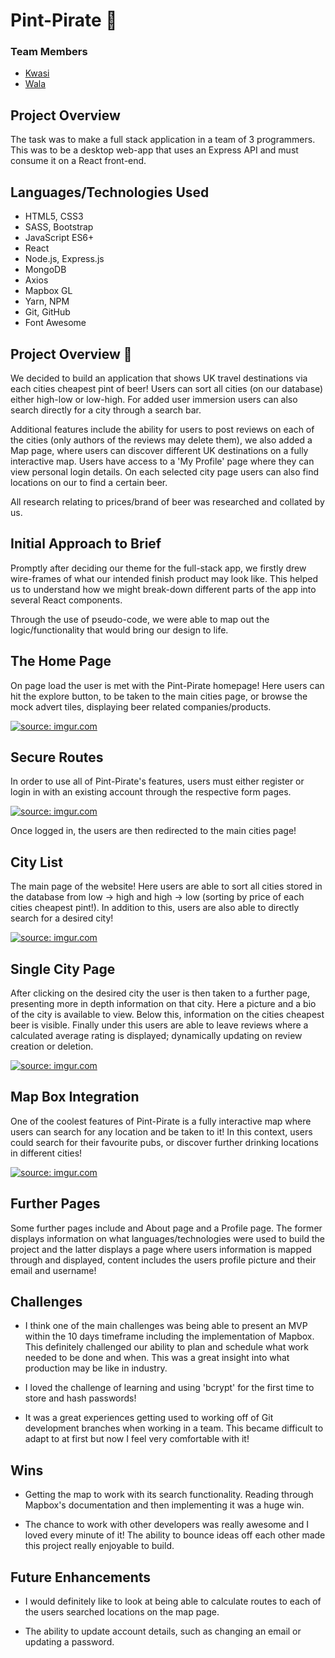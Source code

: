 ﻿# Pint-Pirate 🍺

### Team Members
- <a href="https://github.com/Kwasiiii">Kwasi</a>
-  <a href="https://github.com/walazeidan">Wala</a>
## Project Overview

The task was to make a full stack application in a team of 3 programmers. This was to be a desktop web-app that uses an Express API and must consume it on a React front-end.

## Languages/Technologies Used

 - HTML5, CSS3	 
 - SASS, Bootstrap
 - JavaScript ES6+
 - React
 - Node.js, Express.js
 - MongoDB
 - Axios
 - Mapbox GL
 - Yarn, NPM
 - Git, GitHub
 - Font Awesome

## Project Overview 🍺
We decided to build an application that shows UK travel destinations via each cities cheapest pint of beer! Users can sort all cities (on our database) either high-low or low-high. For added user immersion users can also search directly for a city through a search bar. 

Additional features include the ability for users to post reviews on each of the cities (only authors of the reviews may delete them), we also added a Map page, where users can discover different UK destinations on a fully interactive map. Users have access to a 'My Profile' page where they can view personal login details. On each selected city page users can also find locations on our to find a certain beer. 

All research relating to prices/brand of beer was researched and collated by us.

## Initial Approach to Brief
Promptly after deciding our theme for the full-stack app, we firstly drew wire-frames of what our intended finish product may look like. This helped us to understand how we might break-down different parts of the app into several React components. 

Through the use of pseudo-code, we were able to map out the logic/functionality that would bring our design to life.

## The Home Page
On page load the user is met with the Pint-Pirate homepage! Here users can hit the explore button, to be taken to the main cities page, or browse the mock advert tiles, displaying beer related companies/products.

<a href="https://imgur.com/XkcjsSe"><img src="https://i.imgur.com/XkcjsSe.gif" title="source: imgur.com" /></a>

## Secure Routes
In order to use all of Pint-Pirate's features, users must either register or login in with an existing account through the respective form pages. 

<a href="https://imgur.com/ojh389w"><img src="https://i.imgur.com/ojh389w.gif" title="source: imgur.com" /></a>

Once logged in, the users are then redirected to the main cities page!

## City List
The main page of the website! Here users are able to sort all cities stored in the database from low -> high and high -> low (sorting by price of each cities cheapest pint!). In addition to this, users are also able to directly search for a desired city!

<a href="https://imgur.com/JYE9xkU"><img src="https://i.imgur.com/JYE9xkU.gif" title="source: imgur.com" /></a>

## Single City Page
After clicking on the desired city the user is then taken to a further page, presenting more in depth information on that city. Here a picture and a bio of the city is available to view. Below this, information on the cities cheapest beer is visible. Finally under this users are able to leave reviews where a calculated average rating is displayed; dynamically updating on review creation or deletion.

<a href="https://imgur.com/4CX3LI0"><img src="https://i.imgur.com/4CX3LI0.gif" title="source: imgur.com" /></a>

## Map Box Integration

One of the coolest features of Pint-Pirate is a fully interactive map where users can search for any location and be taken to it! In this context, users could search for their favourite pubs, or discover further drinking locations in different cities!

<a href="https://imgur.com/dFBVWWI"><img src="https://i.imgur.com/dFBVWWI.gif" title="source: imgur.com" /></a>

## Further Pages

Some further pages include and About page and a Profile page. The former displays information on what languages/technologies were used to build the project and the latter displays a page where users information is mapped through and displayed, content includes the users profile picture and their email and username!


## Challenges

-   I think one of the main challenges was being able to present an MVP within the 10 days timeframe including the implementation of Mapbox. This definitely challenged our ability to plan and schedule what work needed to be done and when. This was a great insight into what production may be like in industry.

- I loved the challenge of learning and using 'bcrypt' for the first time to store and hash passwords!
    
-  It was a great experiences getting used to working off of Git development branches when working in a team. This became difficult to adapt to at first but now I feel very comfortable with it!
    
## Wins
- Getting the map to work with its search functionality. Reading through Mapbox's documentation and then implementing it was a huge win.

- The chance to work with other developers was really awesome and I loved every minute of it! The ability to bounce ideas off each other made this project really enjoyable to build.

## Future Enhancements
- I would definitely like to look at being able to calculate routes to each of the users searched locations on the map page.

- The ability to update account details, such as changing an email or updating a password.
